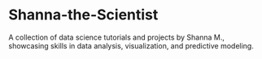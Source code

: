 # Shanna-the-Scientist
A collection of data science tutorials and projects by Shanna M., showcasing skills in data analysis, visualization, and predictive modeling.
